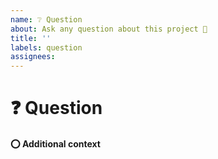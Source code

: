 ```yaml
---
name: ❔ Question
about: Ask any question about this project 💯
title: ''
labels: question
assignees:
---
```


# ❓ Question

<!-- A clear and concise description of the question. -->

#### ⭕ Additional context

<!-- Add more context to the question here. -->
